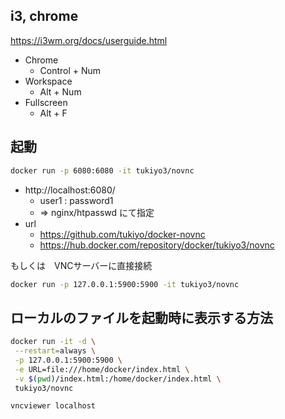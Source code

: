 ## i3, chrome

https://i3wm.org/docs/userguide.html

* Chrome
    * Control + Num
* Workspace
    * Alt + Num
* Fullscreen
    * Alt + F

## 起動

```sh
docker run -p 6080:6080 -it tukiyo3/novnc
```

* http://localhost:6080/
    * user1 : password1
    * => nginx/htpasswd にて指定
* url
    * https://github.com/tukiyo/docker-novnc
    * https://hub.docker.com/repository/docker/tukiyo3/novnc


もしくは　VNCサーバーに直接接続

```sh
docker run -p 127.0.0.1:5900:5900 -it tukiyo3/novnc
```


## ローカルのファイルを起動時に表示する方法

```sh
docker run -it -d \
 --restart=always \
 -p 127.0.0.1:5900:5900 \
 -e URL=file:///home/docker/index.html \
 -v $(pwd)/index.html:/home/docker/index.html \
 tukiyo3/novnc
```

```
vncviewer localhost
```
